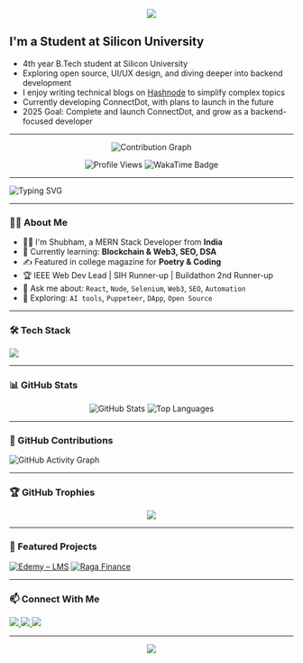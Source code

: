 


<p align="center">
  <a href="https://github.com/DenverCoder1/readme-typing-svg">
    <img src="https://readme-typing-svg.herokuapp.com?font=Fira+Code&size=28&duration=3000&pause=500&center=true&vCenter=true&width=800&height=60&lines=Hi,+I'm+Shubham+Kumar;An+Open+Source+Enthusiast;Full+Stack+Developer;" />
  </a>
</p>

## I'm a Student at Silicon University

- 4th year B.Tech student at Silicon University  
- Exploring open source, UI/UX design, and diving deeper into backend development  
- I enjoy writing technical blogs on [Hashnode]() to simplify complex topics  
- Currently developing ConnectDot, with plans to launch in the future  
- 2025 Goal: Complete and launch ConnectDot, and grow as a backend-focused developer

---




<p align="center">
  <img src="https://github-readme-activity-graph.vercel.app/graph?username=Shubhamsit&theme=react-dark&area=true&hide_border=true" alt="Contribution Graph" />
</p>

<p align="center">
  <img src="https://komarev.com/ghpvc/?username=iamkrvishal07&label=Profile%20views&color=0e75b6&style=flat-square" alt="Profile Views" />
  <img src="https://wakatime.com/badge/user/b486c624-54cb-4d61-9d41-06e9e496bcfe.svg" alt="WakaTime Badge" />
</p>

---
<!-- Banner -->
<img src="https://readme-typing-svg.herokuapp.com?font=Fira+Code&duration=3000&pause=1000&color=F7F7F7&center=true&vCenter=true&width=435&lines=Hi+I'm+Shubham+Kumar!;Full-Stack+Developer;Open-Source+Contributor" alt="Typing SVG" />

---

### 👨‍💻 About Me

- 🧑‍🎓 I'm Shubham, a MERN Stack Developer from **India**
- 🌱 Currently learning: **Blockchain & Web3, SEO, DSA**
- ✍️ Featured in college magazine for **Poetry & Coding**
- 🏆 IEEE Web Dev Lead | SIH Runner-up | Buildathon 2nd Runner-up
- 💬 Ask me about: `React`, `Node`, `Selenium`, `Web3`, `SEO`, `Automation`
- 🔭 Exploring: `AI tools`, `Puppeteer`, `DApp`, `Open Source`

---

### 🛠️ Tech Stack

<p align="left">
  <img src="https://skillicons.dev/icons?i=react,nextjs,nodejs,mongodb,express,js,ts,tailwind,git,github,vscode,firebase,figma,docker,solidity" />
</p>

---

### 📊 GitHub Stats

<p align="center">
  <img src="https://github-readme-stats.vercel.app/api?username=yourusername&show_icons=true&theme=radical" alt="GitHub Stats" />
  <img src="https://github-readme-stats.vercel.app/api/top-langs/?username=yourusername&layout=compact&theme=radical" alt="Top Languages" />
</p>

---

### 🧠 GitHub Contributions

![GitHub Activity Graph](https://github-readme-activity-graph.cyclic.app/graph?username=Shubhamsit&theme=react-dark)

---

### 🏆 GitHub Trophies

<p align="center">
  <img src="https://github-profile-trophy.vercel.app/?username=Shubhamsite&theme=algolia&row=1&no-bg=true&no-frame=true" />
</p>

---

### 📌 Featured Projects

[![Edemy – LMS](https://github-readme-stats.vercel.app/api/pin/?username=yourusername&repo=edemy-lms&theme=radical)](https://github.com/yourusername/edemy-lms)
[![Raga Finance](https://github-readme-stats.vercel.app/api/pin/?username=yourusername&repo=raga-finance&theme=radical)](https://github.com/yourusername/raga-finance)

---

### 📫 Connect With Me

<p align="left">
  <a href="https://www.linkedin.com/in/yourlinkedin/" target="_blank">
    <img src="https://img.shields.io/badge/LinkedIn-blue?style=flat&logo=linkedin&labelColor=blue" />
  </a>
  <a href="mailto:youremail@example.com">
    <img src="https://img.shields.io/badge/Gmail-red?style=flat&logo=gmail&labelColor=red" />
  </a>
  <a href="https://portfolio.example.com" target="_blank">
    <img src="https://img.shields.io/badge/Portfolio-black?style=flat&logo=google-chrome&labelColor=black" />
  </a>
</p>

---

<p align="center">
  <img src="https://komarev.com/ghpvc/?username=yourusername&label=Profile%20Views&color=0e75b6&style=flat" />
</p>
